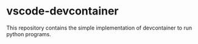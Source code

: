 # vscode-devcontainer
This repository contains the simple implementation of devcontainer to run python programs.
